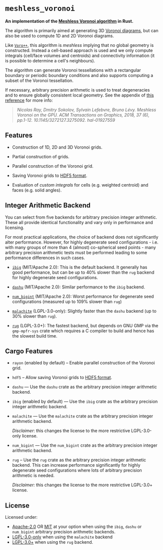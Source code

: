 # `meshless_voronoi`
<!-- cargo-rdme start -->

**An implementation of the
[Meshless Voronoi algorithm](https://hal.inria.fr/hal-01927559/file/voroGPU.pdf)
in Rust.**

The algorithm is primarily aimed at generating 3D
[Voronoi diagrams](https://en.wikipedia.org/wiki/Voronoi_diagram), but can
also be used to compute 1D and 2D Voronoi diagrams.

Like [`Voro++`](https://math.lbl.gov/voro++/), this algorithm is *meshless*
implying that no global geometry is constructed. Instead a cell-based
approach is used and we only compute integrals (cell/face volumes and
centroids) and connectivity information (it is possible to determine a
cell's neighbours).

The algorithm can generate Voronoi tessellations with a rectangular boundary
or periodic boundary conditions and also supports computing a subset of the
Voronoi tessellation.

If necessary, arbitrary precision arithmetic is used to treat degeneracies
and to ensure globally consistent local geometry. See the appendix of [this
reference](https://hal.inria.fr/hal-01927559/file/voroGPU.pdf) for more
info:

> <cite>Nicolas Ray, Dmitry Sokolov, Sylvain Lefebvre, Bruno Lévy. Meshless
> Voronoi on the GPU. ACM Transactions on Graphics, 2018, 37 (6), pp.1-12.
> 10.1145/3272127.3275092. hal-01927559</cite>

## Features

- Construction of 1D, 2D and 3D Voronoi grids.

- Partial construction of grids.

- Parallel construction of the Voronoi grid.

- Saving Voronoi grids to [HDF5 format](https://en.wikipedia.org/wiki/Hierarchical_Data_Format#HDF5).

- Evaluation of *custom integrals* for cells (e.g. weighted centroid) and
  faces (e.g. solid angles).

## Integer Arithmetic Backend

You can select from five backends for arbitrary precision integer arithmetic.
These all provide identical functionality and vary only in performance and licensing.

For most practical applications, the choice of backend does not significantly alter
performance. However, for highly degenerate seed configurations - i.e. with many groups of more
than 4 (almost) co-spherical seed points - many arbitrary precision arithmetic tests must be
performed leading to some performance differences in such cases.

- [`ibig`](https://crates.io/crates/ibig) (MIT/Apache 2.0): This is the default backend.
  It generally has good performance, but can be up to 40% slower than the `rug` backend for
  highly degenerate seed configurations.

- [`dashu`](https://crates.io/crates/dashu) (MIT/Apache 2.0): Similar performance to the `ibig`
  backend.

- [`num_bigint`](https://crates.io/crates/num-bigint) (MIT/Apache 2.0): Worst performance for
  degenerate seed configurations (measured up to 109% slower than `rug`)

- [`malachite`](https://crates.io/crates/malachite) (LGPL-3.0-only): Slightly faster than the
  `dashu` backend (up to 30% slower than `rug`).

- [`rug`](https://crates.io/crates/rug) (LGPL-3.0+): The fastest backend, but depends on GNU GMP
  via the `gmp-mpfr-sys` crate which requires a C compiler to build and hence has the slowest
  build time.

## Cargo Features

<!-- cargo-rdme end -->
- `rayon` (enabled by default) – Enable parallel construction of the Voronoi
  grid.

- `hdf5` – Allow saving Voronoi grids to [HDF5 format](https://en.wikipedia.org/wiki/Hierarchical_Data_Format#HDF5).

- `dashu` — Use the `dashu` crate as the arbitrary precision integer arithmetic backend.

- `ibig` (enabled by default) — Use the `ibig` crate as the arbitrary precision integer arithmetic backend.

- `malachite` — Use the `malachite` crate as the arbitrary precision integer arithmetic backend. 
   
  *Disclaimer*: this changes the license to the more restrictive LGPL-3.0-only license.

- `num_bigint` — Use the `num_bigint` crate as the arbitrary precision integer arithmetic backend.

- `rug` – Use the `rug` crate as the arbitrary precision integer arithmetic backend. 
  This can increase performance significantly for highly degenerate seed configurations where lots of arbitrary 
  precision arithmetic is needed. 
  
  *Disclaimer:* this changes the license to the more restrictive LGPL-3.0+ license.

## License

Licensed under:
 - [Apache-2.0](www.apache.org/licenses/LICENSE-2.0) OR [MIT](https://opensource.org/license/MIT) at your option when 
   using the `ibig`, `dashu` or `num_bigint` arbitrary precision arithmetic backends.
 - [LGPL-3.0-only](https://www.gnu.org/licenses/lgpl-3.0.html) when using the `malachite` backend
 - [LGPL-3.0+](https://www.gnu.org/licenses/lgpl-3.0.html) when using the `rug` backend.
